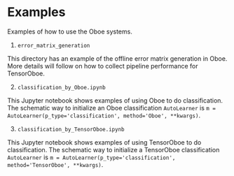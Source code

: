# Examples
Examples of how to use the Oboe systems.

1. `error_matrix_generation`

This directory has an example of the offline error matrix generation in Oboe. More details will follow on how to collect pipeline performance for TensorOboe.

2. `classification_by_Oboe.ipynb`

This Jupyter notebook shows examples of using Oboe to do classification. The schematic way to initialize an Oboe classification `AutoLearner` is `m = AutoLearner(p_type='classification', method='Oboe', **kwargs)`.

3. `classification_by_TensorOboe.ipynb`

This Jupyter notebook shows examples of using TensorOboe to do classification. The schematic way to initialize a TensorOboe classification `AutoLearner` is `m = AutoLearner(p_type='classification', method='TensorOboe', **kwargs)`.